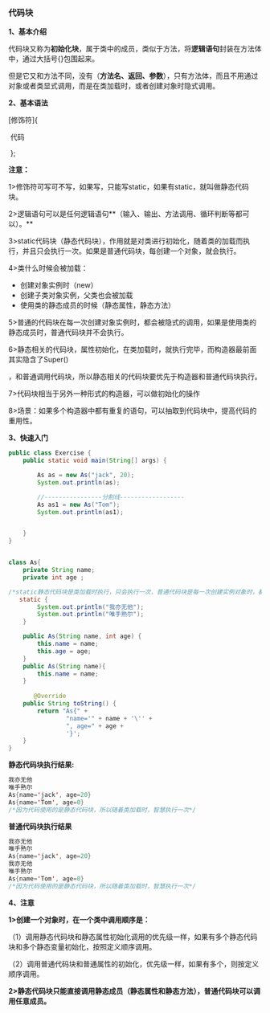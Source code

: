 ### 代码块

**1、基本介绍**

​        代码块又称为**初始化块**，属于类中的成员，类似于方法，将**逻辑语句**封装在方法体中，通过大括号{}包围起来。

​       但是它又和方法不同，没有（**方法名、返回、参数**），只有方法体，而且不用通过对象或者类显式调用，而是在类加载时，或者创建对象时隐式调用。

**2、基本语法**

[修饰符]{

​              代码

​               };

**注意：**

1>修饰符可写可不写，如果写，只能写static，如果有static，就叫做静态代码块。

2>逻辑语句可以是任何逻辑语句**（输入、输出、方法调用、循环判断等都可以）。**

3>static代码块（静态代码块），作用就是对类进行初始化，随着类的加载而执行，并且只会执行一次。如果是普通代码块，每创建一个对象，就会执行。

4>类什么时候会被加载：

- 创建对象实例时（new）
- 创建子类对象实例，父类也会被加载
- 使用类的静态成员的时候（静态属性，静态方法）

5>普通的代码块在每一次创建对象实例时，都会被隐式的调用，如果是使用类的静态成员时，普通代码块并不会执行。

6>静态相关的代码块，属性初始化，在类加载时，就执行完毕，而构造器最前面其实隐含了Super()

，和普通调用代码块，所以静态相关的代码块要优先于构造器和普通代码块执行。

7>代码块相当于另外一种形式的构造器，可以做初始化的操作

8>场景：如果多个构造器中都有重复的语句，可以抽取到代码块中，提高代码的重用性。





**3、快速入门**



```java
public class Exercise {
    public static void main(String[] args) {

        As as = new As("jack", 20);
        System.out.println(as);

        //----------------分割线------------------
        As as1 = new As("Tom");
        System.out.println(as1);


    }
}


class As{
    private String name;
    private int age ;

/*static静态代码块是类加载时执行，只会执行一次，普通代码块是每一次创建实例对象时，都会被调用一次*/
   static {
        System.out.println("我亦无他");
        System.out.println("唯手熟尔");
    }

    public As(String name, int age) {
        this.name = name;
        this.age = age;
    }
    public As(String name){
        this.name = name;
    }
    
       @Override
    public String toString() {
        return "As{" +
                "name='" + name + '\'' +
                ", age=" + age +
                '}';
    }
}
```

**静态代码块执行结果:**

```java
我亦无他
唯手熟尔
As{name='jack', age=20}
As{name='Tom', age=0}
/*因为代码使用的是静态代码块，所以随着类加载时，智慧执行一次*/
```

**普通代码块执行结果**

```java
我亦无他
唯手熟尔
As{name='jack', age=20}
我亦无他
唯手熟尔
As{name='Tom', age=0}
/*因为代码使用的是静态代码块，所以随着类加载时，智慧执行一次*/
```



**4、注意**

**1>创建一个对象时，在一个类中调用顺序是：**

（1）调用静态代码块和静态属性初始化调用的优先级一样，如果有多个静态代码块和多个静态变量初始化，按照定义顺序调用。

（2）调用普通代码块和普通属性的初始化，优先级一样，如果有多个，则按定义顺序调用。



**2>静态代码块只能直接调用静态成员（静态属性和静态方法），普通代码块可以调用任意成员。**



